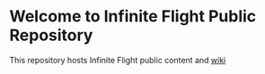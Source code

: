 Welcome to Infinite Flight Public Repository
============================================

This repository hosts Infinite Flight public content and [wiki](https://github.com/flyingdevelopmentstudio/InfiniteFlight/wiki)
